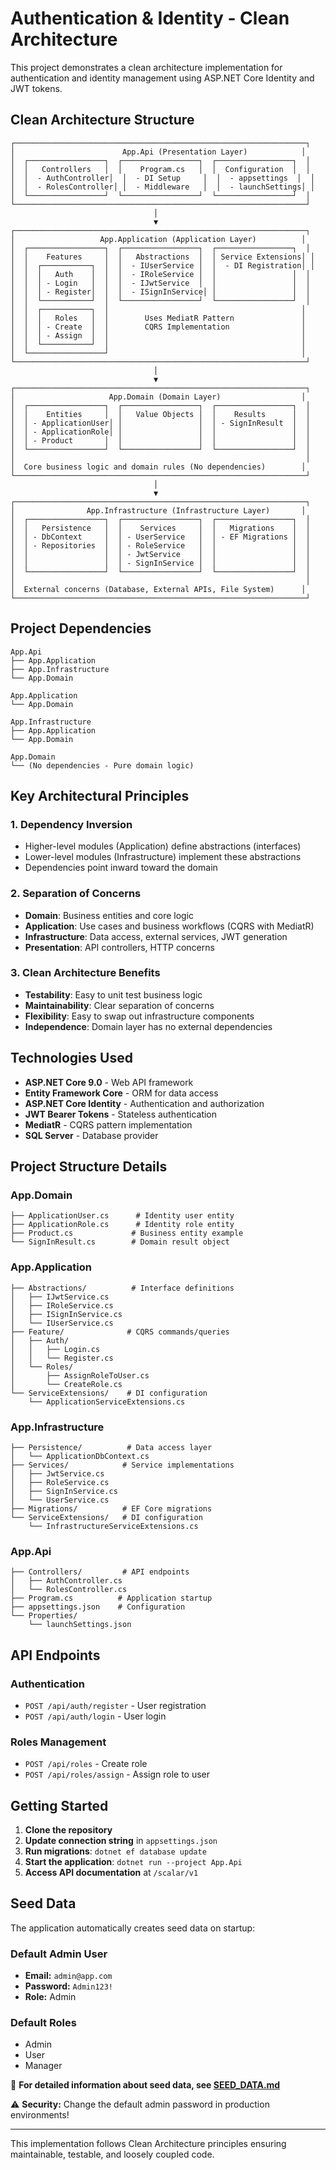 # Authentication & Identity - Clean Architecture

This project demonstrates a clean architecture implementation for authentication and identity management using ASP.NET Core Identity and JWT tokens.

## Clean Architecture Structure

```
┌─────────────────────────────────────────────────────────────────┐
│                        App.Api (Presentation Layer)            │
│  ┌─────────────────┐  ┌─────────────────┐  ┌─────────────────┐  │
│  │   Controllers   │  │    Program.cs   │  │  Configuration  │  │
│  │  - AuthController│  │  - DI Setup     │  │  - appsettings  │  │
│  │  - RolesController│ │  - Middleware   │  │  - launchSettings│ │
│  └─────────────────┘  └─────────────────┘  └─────────────────┘  │
└─────────────────────────────────────────────────────────────────┘
                                │
                                ▼
┌─────────────────────────────────────────────────────────────────┐
│                   App.Application (Application Layer)          │
│  ┌─────────────────┐  ┌─────────────────┐  ┌─────────────────┐  │
│  │    Features     │  │   Abstractions  │  │ Service Extensions│ │
│  │  ┌───────────┐  │  │  - IUserService │  │  - DI Registration│ │
│  │  │   Auth    │  │  │  - IRoleService │  │                 │  │
│  │  │ - Login   │  │  │  - IJwtService  │  │                 │  │
│  │  │ - Register│  │  │  - ISignInService│ │                 │  │
│  │  └───────────┘  │  └─────────────────┘  └─────────────────┘  │
│  │  ┌───────────┐  │                                           │
│  │  │   Roles   │  │        Uses MediatR Pattern               │
│  │  │ - Create  │  │        CQRS Implementation                │
│  │  │ - Assign  │  │                                           │
│  │  └───────────┘  │                                           │
│  └─────────────────┘                                           │
└─────────────────────────────────────────────────────────────────┘
                                │
                                ▼
┌─────────────────────────────────────────────────────────────────┐
│                     App.Domain (Domain Layer)                  │
│  ┌─────────────────┐  ┌─────────────────┐  ┌─────────────────┐  │
│  │    Entities     │  │   Value Objects │  │    Results      │  │
│  │ - ApplicationUser│ │                 │  │ - SignInResult  │  │
│  │ - ApplicationRole│ │                 │  │                 │  │
│  │ - Product       │  │                 │  │                 │  │
│  └─────────────────┘  └─────────────────┘  └─────────────────┘  │
│                                                                 │
│  Core business logic and domain rules (No dependencies)        │
└─────────────────────────────────────────────────────────────────┘
                                │
                                ▼
┌─────────────────────────────────────────────────────────────────┐
│                App.Infrastructure (Infrastructure Layer)       │
│  ┌─────────────────┐  ┌─────────────────┐  ┌─────────────────┐  │
│  │   Persistence   │  │    Services     │  │   Migrations    │  │
│  │ - DbContext     │  │ - UserService   │  │ - EF Migrations │  │
│  │ - Repositories  │  │ - RoleService   │  │                 │  │
│  │                 │  │ - JwtService    │  │                 │  │
│  │                 │  │ - SignInService │  │                 │  │
│  └─────────────────┘  └─────────────────┘  └─────────────────┘  │
│                                                                 │
│  External concerns (Database, External APIs, File System)      │
└─────────────────────────────────────────────────────────────────┘
```

## Project Dependencies

```
App.Api
├── App.Application
├── App.Infrastructure
└── App.Domain

App.Application
└── App.Domain

App.Infrastructure
├── App.Application
└── App.Domain

App.Domain
└── (No dependencies - Pure domain logic)
```

## Key Architectural Principles

### 1. **Dependency Inversion**
- Higher-level modules (Application) define abstractions (interfaces)
- Lower-level modules (Infrastructure) implement these abstractions
- Dependencies point inward toward the domain

### 2. **Separation of Concerns**
- **Domain**: Business entities and core logic
- **Application**: Use cases and business workflows (CQRS with MediatR)
- **Infrastructure**: Data access, external services, JWT generation
- **Presentation**: API controllers, HTTP concerns

### 3. **Clean Architecture Benefits**
- **Testability**: Easy to unit test business logic
- **Maintainability**: Clear separation of concerns
- **Flexibility**: Easy to swap out infrastructure components
- **Independence**: Domain layer has no external dependencies

## Technologies Used

- **ASP.NET Core 9.0** - Web API framework
- **Entity Framework Core** - ORM for data access
- **ASP.NET Core Identity** - Authentication and authorization
- **JWT Bearer Tokens** - Stateless authentication
- **MediatR** - CQRS pattern implementation
- **SQL Server** - Database provider

## Project Structure Details

### App.Domain
```
├── ApplicationUser.cs      # Identity user entity
├── ApplicationRole.cs      # Identity role entity
├── Product.cs             # Business entity example
└── SignInResult.cs        # Domain result object
```

### App.Application
```
├── Abstractions/          # Interface definitions
│   ├── IJwtService.cs
│   ├── IRoleService.cs
│   ├── ISignInService.cs
│   └── IUserService.cs
├── Feature/              # CQRS commands/queries
│   ├── Auth/
│   │   ├── Login.cs
│   │   └── Register.cs
│   └── Roles/
│       ├── AssignRoleToUser.cs
│       └── CreateRole.cs
└── ServiceExtensions/    # DI configuration
    └── ApplicationServiceExtensions.cs
```

### App.Infrastructure
```
├── Persistence/          # Data access layer
│   └── ApplicationDbContext.cs
├── Services/            # Service implementations
│   ├── JwtService.cs
│   ├── RoleService.cs
│   ├── SignInService.cs
│   └── UserService.cs
├── Migrations/          # EF Core migrations
└── ServiceExtensions/   # DI configuration
    └── InfrastructureServiceExtensions.cs
```

### App.Api
```
├── Controllers/         # API endpoints
│   ├── AuthController.cs
│   └── RolesController.cs
├── Program.cs          # Application startup
├── appsettings.json    # Configuration
└── Properties/
    └── launchSettings.json
```

## API Endpoints

### Authentication
- `POST /api/auth/register` - User registration
- `POST /api/auth/login` - User login

### Roles Management
- `POST /api/roles` - Create role
- `POST /api/roles/assign` - Assign role to user

## Getting Started

1. **Clone the repository**
2. **Update connection string** in `appsettings.json`
3. **Run migrations**: `dotnet ef database update`
4. **Start the application**: `dotnet run --project App.Api`
5. **Access API documentation** at `/scalar/v1`

## Seed Data

The application automatically creates seed data on startup:

### Default Admin User
- **Email:** `admin@app.com`
- **Password:** `Admin123!`
- **Role:** Admin

### Default Roles
- Admin
- User  
- Manager

📖 **For detailed information about seed data, see [SEED_DATA.md](SEED_DATA.md)**

⚠️ **Security:** Change the default admin password in production environments!

---

This implementation follows Clean Architecture principles ensuring maintainable, testable, and loosely coupled code.
